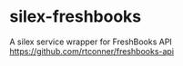 silex-freshbooks
================

A silex service wrapper for FreshBooks API
https://github.com/rtconner/freshbooks-api